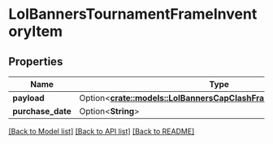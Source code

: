 # LolBannersTournamentFrameInventoryItem

## Properties

Name | Type | Description | Notes
------------ | ------------- | ------------- | -------------
**payload** | Option<[**crate::models::LolBannersCapClashFrameEntitlementPayload**](LolBannersCapClashFrameEntitlementPayload.md)> |  | [optional]
**purchase_date** | Option<**String**> |  | [optional]

[[Back to Model list]](../README.md#documentation-for-models) [[Back to API list]](../README.md#documentation-for-api-endpoints) [[Back to README]](../README.md)


